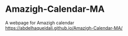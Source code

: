 # Amazigh-Calendar-MA
A webpage for Amazigh calendar https://abdelhaqueidali.github.io/Amazigh-Calendar-MA/
